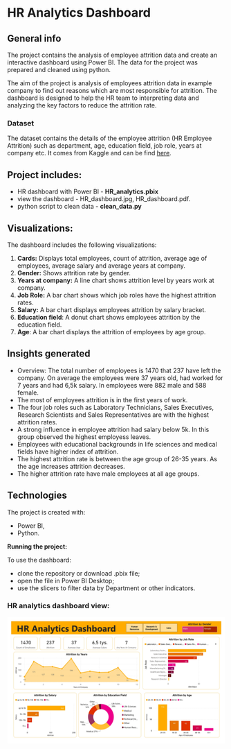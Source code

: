 # HR Analytics Dashboard 

## General info
The project contains the analysis of employee attrition data and create an interactive dashboard using Power BI. The data for the project was prepared and cleaned using python.

The aim of the project is analysis of employees attrition data in example company to find out reasons which are most responsible for attrition. The dashboard is designed to help the HR team to interpreting data and analyzing the key factors to reduce the attrition rate. 

### Dataset
The dataset contains the details of the employee attrition (HR Employee Attrition) such as department, age, education field, job role, years at company etc. It comes from Kaggle and can be find [here](https://www.kaggle.com/datasets/itssuru/hr-employee-attrition). 

## Project includes:
- HR dashboard with Power BI - **HR_analytics.pbix**
- view the dashboard - HR_dashboard.jpg, HR_dashboard.pdf.
- python script to clean data - **clean_data.py**

## Visualizations:
The dashboard includes the following visualizations:
1. **Cards:** Displays total employees, count of attrition, average age of employees, average salary and average years at company.
2. **Gender:** Shows attrition rate by gender.
3. **Years at company:**  A line chart shows attrition level by years work at company.
4. **Job Role:**  A bar chart shows which job roles have the highest attrition rates.
5. **Salary:** A bar chart displays employees attrition by salary bracket.
6. **Education field**: A donut chart shows employees attrition by the education field.
7. **Age**: A bar chart displays the attrition of employees by age group.

## Insights generated
- Overview: The total number of employees is 1470 that 237 have left the company. On average the employees were 37 years old,  had worked for 7 years and had 6,5k salary. In employees were 882 male and 588 female.
- The most of employees attrition is in the first years of work.
- The four job roles such as Laboratory Technicians, Sales Executives, Research Scientists and Sales Representatives are with the highest attrition rates.
- A strong influence in employee attrition had salary below 5k. In this group observed the highest employess leaves. 
- Employees with educational backgrounds in life sciences and medical fields have higher index of attrition.
- The highest attrition rate is between the age group of 26-35 years. As the age increases attrition decreases.
- The higher attrition rate have male employees at all age groups.

## Technologies
The project is created with:
- Power BI,
- Python.

**Running the project:**

To use the dashboard:
- clone the repository or download .pbix file;
- open the file in Power BI Desktop;
- use the slicers to filter data by Department or other indicators.

### HR analytics dashboard view:

![Dashboard view](HR_dashboard.jpg)
